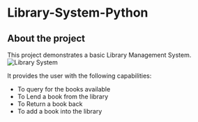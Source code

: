 # Library-System-Python


About the project
------------
This project demonstrates a basic Library Management System. <br/>
![Library System](Library_System.png)

It provides the user with the following capabilities:
* To query for the books available
* To Lend a book from the library
* To Return a book back
* To add a book into the library
